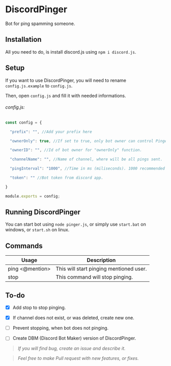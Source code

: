 # DiscordPinger
Bot for ping spamming someone.

## Installation
All you need to do, is install discord.js using `npm i discord.js`.

## Setup
If you want to use DiscordPinger, you will need to rename `config.js.example` to `config.js`.

Then, open `config.js` and fill it with needed informations.

###### config.js:
```js
const config = {

  "prefix": "", //Add your prefix here

  "ownerOnly": true, //If set to true, only bot owner can control Pinger. If set to false, everyone can use Pinger.

  "ownerID": "", //Id of bot owner for "ownerOnly" function.

  "channelName": "", //Name of channel, where will be all pings sent.

  "pingInterval": "1000", //Time in ms (miliseconds). 1000 recommended - If 1000ms (1s), bot will send ping every 1000ms (1s).

  "token": "" //Bot token from discord app.

}

module.exports = config;
```
## Running DiscordPinger
You can start bot using `node pinger.js`, or simply use `start.bat` on windows, or `start.sh` on linux.

## Commands
Usage | Description
------------ | -------------
ping <@mention> | This will start pinging mentioned user.
stop | This command will stop pinging.

## To-do
- [x] Add stop to stop pinging.
- [x] If channel does not exist, or was deleted, create new one.
- [ ] Prevent stopping, when bot does not pinging.
- [ ] Create DBM (Discord Bot Maker) version of DiscordPinger.


> _If you will find bug, create an issue and describe it._

> _Feel free to make Pull request with new features, or fixes._
